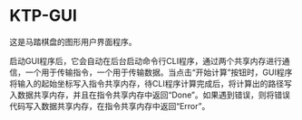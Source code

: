 # KTP-GUI

  这是马踏棋盘的图形用户界面程序。

  启动GUI程序后，它会自动在后台启动命令行CLI程序，通过两个共享内存进行通信，一个用于传输指令，一个用于传输数据。当点击“开始计算”按钮时，GUI程序将输入的起始坐标写入指令共享内存，待CLI程序计算完成后，将计算出的路径写入数据共享内存，并且在指令共享内存中返回“Done”。如果遇到错误，则将错误代码写入数据共享内存，在指令共享内存中返回“Error”。